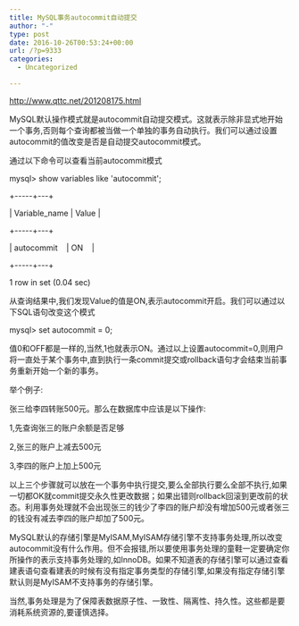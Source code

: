 ```yaml
---
title: MySQL事务autocommit自动提交
author: "-"
type: post
date: 2016-10-26T00:53:24+00:00
url: /?p=9333
categories:
  - Uncategorized

---
```

http://www.qttc.net/201208175.html

MySQL默认操作模式就是autocommit自动提交模式。这就表示除非显式地开始一个事务,否则每个查询都被当做一个单独的事务自动执行。我们可以通过设置autocommit的值改变是否是自动提交autocommit模式。

通过以下命令可以查看当前autocommit模式
  
mysql> show variables like 'autocommit';
  
+-----+---+
  
| Variable_name | Value |
  
+-----+---+
  
| autocommit    | ON    |
  
+-----+---+
  
1 row in set (0.04 sec)
  
从查询结果中,我们发现Value的值是ON,表示autocommit开启。我们可以通过以下SQL语句改变这个模式

mysql> set autocommit = 0;
  
值0和OFF都是一样的,当然,1也就表示ON。通过以上设置autocommit=0,则用户将一直处于某个事务中,直到执行一条commit提交或rollback语句才会结束当前事务重新开始一个新的事务。

举个例子: 

张三给李四转账500元。那么在数据库中应该是以下操作: 

1,先查询张三的账户余额是否足够

2,张三的账户上减去500元

3,李四的账户上加上500元

以上三个步骤就可以放在一个事务中执行提交,要么全部执行要么全部不执行,如果一切都OK就commit提交永久性更改数据；如果出错则rollback回滚到更改前的状态。利用事务处理就不会出现张三的钱少了李四的账户却没有增加500元或者张三的钱没有减去李四的账户却加了500元。

MySQL默认的存储引擎是MyISAM,MyISAM存储引擎不支持事务处理,所以改变autocommit没有什么作用。但不会报错,所以要使用事务处理的童鞋一定要确定你所操作的表示支持事务处理的,如InnoDB。如果不知道表的存储引擎可以通过查看建表语句查看建表的时候有没有指定事务类型的存储引擎,如果没有指定存储引擎默认则是MyISAM不支持事务的存储引擎。

当然,事务处理是为了保障表数据原子性、一致性、隔离性、持久性。这些都是要消耗系统资源的,要谨慎选择。